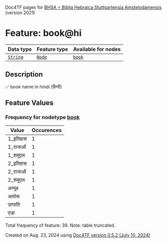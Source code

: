 Doc4TF pages for [BHSA = Biblia Hebraica Stuttgartensia Amstelodamensis](https://github.com/ETCBC/BHSA/tree/master/tf) (version 2021)
# Feature: book@hi
Data type|Feature type|Available for nodes
---|---|---
[`String`](featuresbydatatype.md#string)|[`Node`](featuresbytype.md#node)| [`book`](featuresbynodetype.md#book) 
## Description
✅ book name in hindi (हिन्दी)
## Feature Values
### Frequency for nodetype [book](featuresbynodetype.md#book)
Value|Occurences
---|---
1_इतिहास|1
1_राजाओं|1
1_शमूएल|1
2_इतिहास|1
2_राजाओं|1
2_शमूएल|1
अय्यूब|1
आमोस|1
उत्पाति|1
एज्रा|1

Total frequency of feature: 39. Note: table truncated.
  

Created on Aug. 23, 2024 using [Doc4TF version 0.5.2 (July 10, 2024)](https://github.com/tonyjurg/Doc4TF/blob/main/CreateFeatureDoc.ipynb) 
